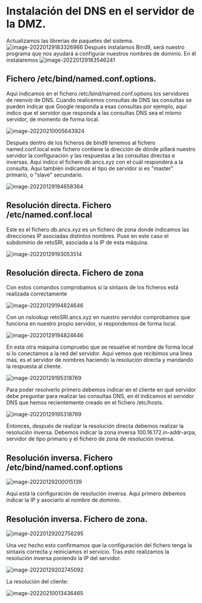 

# Instalación del DNS en el servidor de la DMZ.





Actualizamos las librerías de paquetes del sistema.![image-20220129183326966](/home/jolt/Documentos/RetoAC/image-20220129183326966.png)
Después instalamos Bind9, será nuestro programa que nos ayudará a configurar nuestros nombres de dominio. En él instalaremos
![image-20220129183546241](/home/jolt/Documentos/RetoAC/image-20220129183546241.png)

## Fichero /etc/bind/named.conf.options.

Aquí indicamos en el fichero /etc/bind/named.conf.options los servidores de reenvío de DNS. Cuando realicemos consultas de DNS las consultas se pueden indicar que Google responda a esas consultas por ejemplo, aquí indico que el servidor que responda a las consultas DNS sea el mismo servidor, de momento de forma local.

![image-20220210005643924](/home/jolt/Documentos/RetoAC/image-20220210005643924.png)

Después dentro de los ficheros de bind9 tenemos al fichero named.conf.local este fichero contiene la dirección de dónde pillará nuestro servidor la configuración y las respuestas a las consultas directas e inversas. Aquí indico el fichero db.ancs.xyz con el cuál responderá a la consulta. Aquí también indicamos el tipo de servidor si es "master" primario, o "slave" secundario.

![image-20220129194658364](/home/jolt/Documentos/RetoAC/image-20220129194658364.png)

## Resolución directa. Fichero /etc/named.conf.local

Este es el fichero db.ancs.xyz es un fichero de zona donde indicamos las direcciones IP asociadas distintos nombres. Puse en este caso el subdominio de retoSRI, asociada a la IP de esta máquina.

![image-20220129193053514](/home/jolt/Documentos/RetoAC/image-20220129193053514.png)

## Resolución directa. Fichero de zona

Con estos comandos comprobamos si la sintaxis de los ficheros está realizada correctamente

![image-20220129194824646](/home/jolt/Documentos/RetoAC/image-20220129194824646.png)

Con un nslookup retoSRI.ancs.xyz en nuestro servidor comprobamos que funciona en nuestro propio servidor, si respondemos de forma local. 

![image-20220129194824646](/home/jolt/Documentos/RetoAC/image-20220129194824646.png)

En esta otra máquina compruebo que se resuelve el nombre de forma local si lo conectamos a la red del servidor. Aquí vemos que recibimos una línea más, es el servidor de nombres haciendo la resolución directa y mandando la respuesta al cliente.

![image-20220129195318769](/home/jolt/Documentos/RetoAC/image-20220129195318769.png)

 Para poder resolverlo primero debemos indicar en el cliente en qué servidor debe preguntar para realizar las consultas DNS, en él indicamos el servidor DNS que hemos recientemente creado en el fichero /etc/hosts.

![image-20220129195318769](/home/jolt/Documentos/RetoAC/image-20220129195318769.png)

Entonces, después de realizar la resolución directa debemos realizar la resolución inversa. Debemos indicar la zona inversa 100.16.172.in-addr-arpa, servidor de tipo primario y el fichero de zona de resolución inversa. 

## Resolución inversa. Fichero /etc/bind/named.conf.options

![image-20220129200015139](/home/jolt/Documentos/RetoAC/image-20220129200015139.png)

Aquí está la configuración de resolución inversa. Aquí primero debemos indicar la IP y asociarlo al nombre de dominio.

## Resolución inversa. Fichero de zona.

![image-20220129202756295](/home/jolt/Documentos/RetoAC/image-20220129202756295.png)

Una vez hecho esto confirmamos que la configuración del fichero tenga la sintaxis correcta y reiniciamos el servicio. Tras esto realizamos la resolución inversa poniendo la IP del servidor.

![image-20220129202745092](/home/jolt/Documentos/RetoAC/image-20220129202745092.png)

La resolución del cliente:

![image-20220210013436465](/home/jolt/Documentos/RetoAC/image-20220210013436465.png)